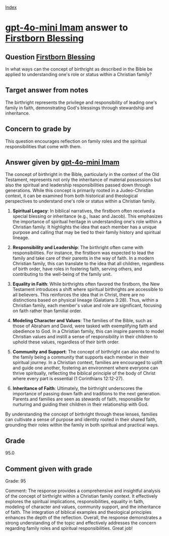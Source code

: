 
[Index](../../index.md)
# [gpt-4o-mini Imam](../../answering_models/gpt-4o-mini_Imam.md) answer to [Firstborn Blessing](../../questions/Firstborn_Blessing.md)

## Question [Firstborn Blessing](../../questions/Firstborn_Blessing.md)
In what ways can the concept of birthright as described in the Bible be applied to understanding one's role or status within a Christian family?

## Target answer from notes
The birthright represents the privilege and responsibility of leading one's family in faith, demonstrating God's blessings through stewardship and inheritance.

## Concern to grade by
This question encourages reflection on family roles and the spiritual responsibilities that come with them.

## Answer given by [gpt-4o-mini Imam](../../answering_models/gpt-4o-mini_Imam.md)
The concept of birthright in the Bible, particularly in the context of the Old Testament, represents not only the inheritance of material possessions but also the spiritual and leadership responsibilities passed down through generations. While this concept is primarily rooted in a Judeo-Christian context, it can be examined from both historical and theological perspectives to understand one's role or status within a Christian family.

1. **Spiritual Legacy**: In biblical narratives, the firstborn often received a special blessing or inheritance (e.g., Isaac and Jacob). This emphasizes the importance of spiritual heritage in understanding one's role within a Christian family. It highlights the idea that each member has a unique purpose and calling that may be tied to their family history and spiritual lineage.

2. **Responsibility and Leadership**: The birthright often came with responsibilities. For instance, the firstborn was expected to lead the family and take care of their parents in the way of faith. In a modern Christian family, this can translate to the idea that all children, regardless of birth order, have roles in fostering faith, serving others, and contributing to the well-being of the family unit.

3. **Equality in Faith**: While birthrights often favored the firstborn, the New Testament introduces a shift where spiritual birthrights are accessible to all believers. This reinforces the idea that in Christ, there are no distinctions based on physical lineage (Galatians 3:28). Thus, within a Christian family, each member's value and role are significant, focusing on faith rather than familial order.

4. **Modeling Character and Values**: The families of the Bible, such as those of Abraham and David, were tasked with exemplifying faith and obedience to God. In a Christian family, this can inspire parents to model Christian values and instill a sense of responsibility in their children to uphold these values, regardless of their birth order.

5. **Community and Support**: The concept of birthright can also extend to the family being a community that supports each member in their spiritual journey. In a Christian context, families are encouraged to uplift and guide one another, fostering an environment where everyone can thrive spiritually, reflecting the biblical principle of the body of Christ where every part is essential (1 Corinthians 12:12-27).

6. **Inheritance of Faith**: Ultimately, the birthright underscores the importance of passing down faith and traditions to the next generation. Parents and families are seen as stewards of faith, responsible for nurturing and guiding their children in their relationship with God.

By understanding the concept of birthright through these lenses, families can cultivate a sense of purpose and identity rooted in their shared faith, grounding their roles within the family in both spiritual and practical ways.

## Grade
95.0

## Comment given with grade
Grade: 95

Comment: The response provides a comprehensive and insightful analysis of the concept of birthright within a Christian family context. It effectively explores the spiritual implications, responsibilities, equality in faith, modeling of character and values, community support, and the inheritance of faith. The integration of biblical examples and theological principles enhances the depth of the reflection. Overall, the response demonstrates a strong understanding of the topic and effectively addresses the concern regarding family roles and spiritual responsibilities. Great job!
